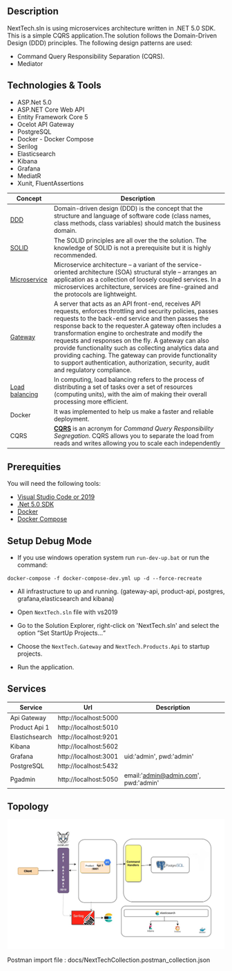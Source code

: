 ## Description

NextTech.sln is using microservices architecture written in .NET 5.0 SDK. 
This is a simple CQRS application.The solution follows the Domain-Driven Design (DDD) principles.
The following design patterns are used:

* Command Query Responsibility Separation (CQRS).
* Mediator

## Technologies & Tools

* ASP.Net 5.0
* ASP.NET Core Web API
* Entity Framework Core 5
* Ocelot API Gateway
* PostgreSQL
* Docker - Docker Compose
* Serilog
* Elasticsearch
* Kibana
* Grafana
* MediatR
* Xunit, FluentAssertions


| Concept | Description |
| --- | --- |
| [DDD](https://en.wikipedia.org/wiki/Domain-driven_design) | Domain-driven design (DDD) is the concept that the structure and language of software code (class names, class methods, class variables) should match the business domain. |
| [SOLID](https://en.wikipedia.org/wiki/SOLID) | The SOLID principles are all over the the solution. The knowledge of SOLID is not a prerequisite but it is highly recommended. |
| [Microservice](https://en.wikipedia.org/wiki/Microservices) | Microservice architecture – a variant of the service-oriented architecture (SOA) structural style – arranges an application as a collection of loosely coupled services. In a microservices architecture, services are fine-grained and the protocols are lightweight. |
| [Gateway](https://en.wikipedia.org/wiki/API_management) | A server that acts as an API front-end, receives API requests, enforces throttling and security policies, passes requests to the back-end service and then passes the response back to the requester.A gateway often includes a transformation engine to orchestrate and modify the requests and responses on the fly. A gateway can also provide functionality such as collecting analytics data and providing caching. The gateway can provide functionality to support authentication, authorization, security, audit and regulatory compliance. |
| [Load balancing](https://en.wikipedia.org/wiki/Load_balancing_(computing)) | In computing, load balancing refers to the process of distributing a set of tasks over a set of resources (computing units), with the aim of making their overall processing more efficient. |
| Docker | It was implemented to help us make a faster and reliable deployment. |
| CQRS | **[CQRS](https://martinfowler.com/bliki/CQRS.html)** is an acronym for *Command Query Responsibility Segregation*. CQRS allows you to separate the load from reads and writes allowing you to scale each independently |


## Prerequities

You will need the following tools:

* [Visual Studio Code or 2019](https://www.visualstudio.com/downloads/) 
* [.Net 5.0 SDK](https://dotnet.microsoft.com/download/dotnet/5.0)
* [Docker](https://www.docker.com/)
* [Docker Compose](https://docs.docker.com/compose/)

## Setup Debug Mode
* If you use windows operation system run `run-dev-up.bat` or run the command:
``` 
docker-compose -f docker-compose-dev.yml up -d --force-recreate
``` 

* All infrastructure to up and running. (gateway-api, product-api, postgres, grafana,elasticsearch and kibana)

* Open `NextTech.sln` file with vs2019

* Go to the Solution Explorer, right-click on 'NextTech.sln' and select the option “Set StartUp Projects…“

* Choose the `NextTech.Gateway` and `NextTech.Products.Api` to startup projects.

* Run the application.

## Services

| Service        	| Url                   	| Description                          	|
|----------------	|-----------------------	|--------------------------------------	|
| Api Gateway    	| http://localhost:5000 	|                                      	|
| Product Api 1   	| http://localhost:5010 	|                                      	|
| Elastichsearch 	| http://localhost:9201 	|                                      	|
| Kibana         	| http://localhost:5602 	|                                      	|
| Grafana        	| http://localhost:3001 	| uid:'admin', pwd:'admin'             	|
| PostgreSQL     	| http://localhost:5432 	|                                      	|
| Pgadmin        	| http://localhost:5050 	| email:'admin@admin.com', pwd:'admin' 	|


## Topology
![alt text](docs/Arch.png "Architecture")


Postman import file : docs/NextTechCollection.postman_collection.json